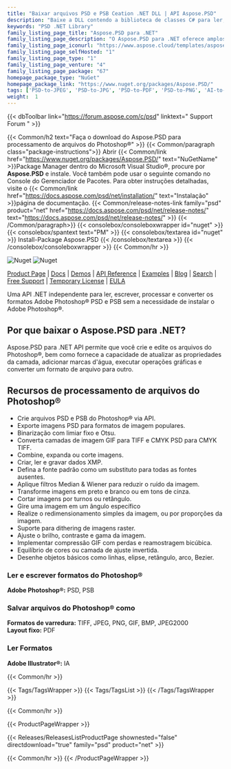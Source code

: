 ```yaml
---
title: "Baixar arquivos PSD e PSB Ceation .NET DLL | API Aspose.PSD"
description: "Baixe a DLL contendo a biblioteca de classes C# para ler, escrever, editar e converter gráficos vetoriais Adobe Photoshop® (PSD, PSB) e Adobe Illustrator® (AI) via .NET API."
keywords: "PSD .NET Library"
family_listing_page_title: "Aspose.PSD para .NET"
family_listing_page_description: "O Aspose.PSD para .NET oferece amplos recursos de manipulação para formatos de arquivo PSD e PSB sem a necessidade do Adobe Photoshop. O Aspose.PSD para .NET permite criar e editar os arquivos do Photoshop, além de fornecer a capacidade de atualizar as propriedades da camada, adicionar marcas d'água, executar operações gráficas ou converter um formato de arquivo para outro."
family_listing_page_iconurl: "https://www.aspose.cloud/templates/aspose/App_Themes/V3/images/psd/272x272/aspose_psd-for-net.png"
family_listing_page_selfHosted: "1"
family_listing_page_type: "1"
family_listing_page_venture: "4"
family_listing_page_package: "67"
homepage_package_type: "NuGet"
homepage_package_link: "https://www.nuget.org/packages/Aspose.PSD/"
tags: ['PSD-to-JPEG', 'PSD-to-JPG', 'PSD-to-PDF', 'PSD-to-PNG', 'AI-to-JPG', 'AI-to-JPEG', 'AI-to-PDF', 'AI-to-PNG']
weight:  1
---
```


{{< dbToolbar link="https://forum.aspose.com/c/psd" linktext=" Support Forum " >}}

{{< Common/h2 text="Faça o download do Aspose.PSD para processamento de arquivos do Photoshop®"  >}}
{{< Common/paragraph class="package-instructions">}}
Abrir
{{< Common/link href="https://www.nuget.org/packages/Aspose.PSD/" text="NuGetName"  >}}Package Manager dentro do Microsoft Visual Studio®, procure por <b>Aspose.PSD</b> e instale. Você também pode usar o seguinte comando no Console do Gerenciador de Pacotes. Para obter instruções detalhadas, visite o
{{< Common/link href="https://docs.aspose.com/psd/net/installation/" text="Instalação"  >}}página de documentação.
{{< Common/release-notes-link family="psd" product="net" href="https://docs.aspose.com/psd/net/release-notes/" text="https://docs.aspose.com/psd/net/release-notes/"  >}}
{{< /Common/paragraph>}}
{{< consolebox/consoleboxwrapper id="nuget" >}}
       {{< consolebox/spantext text="PM" >}}
       {{< consolebox/textarea id="nuget" >}} Install-Package Aspose.PSD {{< /consolebox/textarea >}}
{{< /consolebox/consoleboxwrapper >}}
{{< Common/hr >}}

![Nuget](https://img.shields.io/nuget/v/Aspose.PSD) ![Nuget](https://img.shields.io/nuget/dt/Aspose.PSD?label=nuget%20downloads)

[Product Page](https://products.aspose.com/psd/net/) | [Docs](https://docs.aspose.com/psd/net/) | [Demos](https://products.aspose.app/psd/family) | [API Reference](https://reference.aspose.com/psd/net/) | [Examples](https://github.com/aspose-psd/Aspose.PSD-for-.NET) | [Blog](https://blog.aspose.com/category/psd/) | [Search](https://search.aspose.com/) | [Free Support](https://forum.aspose.com/c/psd) | [Temporary License](https://purchase.aspose.com/temporary-license) | [EULA](https://about.aspose.com/legal/eula/)

Uma API .NET independente para ler, escrever, processar e converter os formatos Adobe Photoshop® PSD e PSB sem a necessidade de instalar o Adobe Photoshop®.

## Por que baixar o Aspose.PSD para .NET?

Aspose.PSD para .NET API permite que você crie e edite os arquivos do Photoshop®, bem como fornece a capacidade de atualizar as propriedades da camada, adicionar marcas d'água, executar operações gráficas e converter um formato de arquivo para outro.

## Recursos de processamento de arquivos do Photoshop®

- Crie arquivos PSD e PSB do Photoshop® via API.
- Exporte imagens PSD para formatos de imagem populares.
- Binarização com limiar fixo e Otsu.
- Converta camadas de imagem GIF para TIFF e CMYK PSD para CMYK TIFF.
- Combine, expanda ou corte imagens.
- Criar, ler e gravar dados XMP.
- Defina a fonte padrão como um substituto para todas as fontes ausentes.
- Aplique filtros Median & Wiener para reduzir o ruído da imagem.
- Transforme imagens em preto e branco ou em tons de cinza.
- Cortar imagens por turnos ou retângulo.
- Gire uma imagem em um ângulo específico
- Realize o redimensionamento simples da imagem, ou por proporções da imagem.
- Suporte para dithering de imagens raster.
- Ajuste o brilho, contraste e gama da imagem.
- Implementar compressão GIF com perdas e reamostragem bicúbica.
- Equilíbrio de cores ou camada de ajuste invertida.
- Desenhe objetos básicos como linhas, elipse, retângulo, arco, Bezier.

### Ler e escrever formatos do Photoshop®

**Adobe Photoshop®:** PSD, PSB

### Salvar arquivos do Photoshop® como

**Formatos de varredura:** TIFF, JPEG, PNG, GIF, BMP, JPEG2000\
**Layout fixo:** PDF

### Ler Formatos

**Adobe Illustrator®:** IA

{{< Common/hr >}}

{{< Tags/TagsWrapper >}}
 {{< Tags/TagsList >}}
{{< /Tags/TagsWrapper >}}

{{< Common/hr >}}

{{< ProductPageWrapper >}}
<!-- ReleasesListProductPage-->
   {{< Releases/ReleasesListProductPage shownested="false"  directdownload="true" family="psd" product="net" >}}
<!-- /ReleasesListProductPage-->
{{< Common/hr >}}
{{< /ProductPageWrapper >}}

